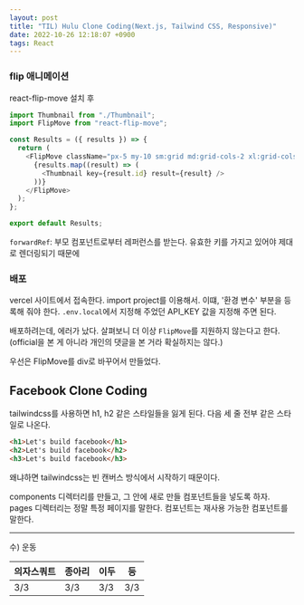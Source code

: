 ```yaml
---
layout: post
title: "TIL) Hulu Clone Coding(Next.js, Tailwind CSS, Responsive)"
date: 2022-10-26 12:18:07 +0900
tags: React
---
```


### flip 애니메이션

react-flip-move 설치 후

```js
import Thumbnail from "./Thumbnail";
import FlipMove from "react-flip-move";

const Results = ({ results }) => {
  return (
    <FlipMove className="px-5 my-10 sm:grid md:grid-cols-2 xl:grid-cols-3 3xl:flex flex-wrap justify-center">
      {results.map((result) => (
        <Thumbnail key={result.id} result={result} />
      ))}
    </FlipMove>
  );
};

export default Results;
```

`forwardRef`: 부모 컴포넌트로부터 레퍼런스를 받는다. 유효한 키를 가지고 있어야 제대로 렌더링되기 때문에

### 배포

vercel 사이트에서 접속한다. import project를 이용해서.
이떄, '환경 변수' 부분을 등록해 줘야 한다. `.env.local`에서 지정해 주었던 API_KEY 값을 지정해 주면 된다.

배포하려는데, 에러가 났다. 살펴보니 더 이상 `FlipMove`를 지원하지 않는다고 한다.(official을 본 게 아니라 개인의 댓글을 본 거라 확실하지는 않다.)

우선은 FlipMove를 div로 바꾸어서 만들었다.

## Facebook Clone Coding

tailwindcss를 사용하면 h1, h2 같은 스타일들을 잃게 된다. 다음 세 줄 전부 같은 스타일로 나온다.

```html
<h1>Let's build facebook</h1>
<h2>Let's build facebook</h2>
<h3>Let's build facebook</h3>
```

왜냐하면 tailwindcss는 빈 캔버스 방식에서 시작하기 때문이다.

components 디렉터리를 만들고, 그 안에 새로 만들 컴포넌트들을 넣도록 하자. pages 디렉터리는 정말 특정 페이지를 말한다. 컴포넌트는 재사용 가능한 컴포넌트를 말한다.

<hr />
수) 운동

| 의자스쿼트 | 종아리 | 이두 | 등  |
| ---------- | ------ | ---- | --- |
| 3/3        | 3/3    | 3/3  | 3/3 |
